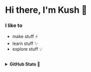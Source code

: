 # Hi there, I'm Kush 👋

### I like to
- make stuff ⚡
- learn stuff ✨
- explore stuff 💡

<br>

<details>
  <summary><b>GitHub Stats 🚀</b></summary>
  <br>
  <img align="left" alt="git-kush's GitHub Stats" src="https://github-readme-stats.vercel.app/api?username=git-kush&count_private=true&bg_color=111827&show_icons=true&border_color=ff5c00&theme=dark" />
  <br />
  <img align="left" alt="git-kush's GitHub Stats" src="https://github-readme-stats.vercel.app/api/top-langs?username=git-kush&bg_color=111827&layout=compact&show_icons=true&border_color=ff5c00&theme=dark" />

</details>
<br>
